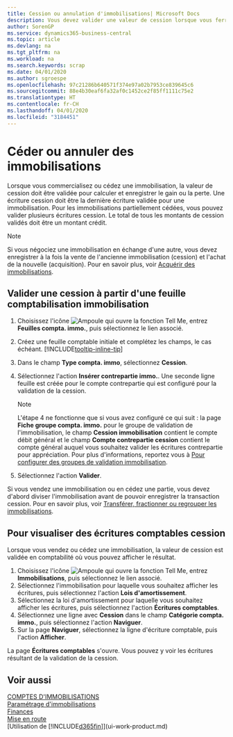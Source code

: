 ```yaml
---
title: Cession ou annulation d'immobilisations| Microsoft Docs
description: Vous devez valider une valeur de cession lorsque vous ferraillez, vendez, ou annulez une immobilisation.
author: SorenGP
ms.service: dynamics365-business-central
ms.topic: article
ms.devlang: na
ms.tgt_pltfrm: na
ms.workload: na
ms.search.keywords: scrap
ms.date: 04/01/2020
ms.author: sgroespe
ms.openlocfilehash: 97c21286b640571f374e97a02b7953ce839645c6
ms.sourcegitcommit: 88e4b30eaf6fa32af0c1452ce2f85ff1111c75e2
ms.translationtype: HT
ms.contentlocale: fr-CH
ms.lasthandoff: 04/01/2020
ms.locfileid: "3184451"
---
```

# <a name="dispose-of-or-retire-fixed-assets"></a>Céder ou annuler des immobilisations
Lorsque vous commercialisez ou cédez une immobilisation, la valeur de cession doit être validée pour calculer et enregistrer le gain ou la perte. Une écriture cession doit être la dernière écriture validée pour une immobilisation. Pour les immobilisations partiellement cédées, vous pouvez valider plusieurs écritures cession. Le total de tous les montants de cession validés doit être un montant crédit.  

> [!NOTE]  
>   Si vous négociez une immobilisation en échange d'une autre, vous devez enregistrer à la fois la vente de l'ancienne immobilisation (cession) et l'achat de la nouvelle (acquisition). Pour en savoir plus, voir [Acquérir des immobilisations](fa-how-acquire.md).  

## <a name="to-post-a-disposal-from-the-fixed-asset-gl-journal"></a>Valider une cession à partir d'une feuille comptabilisation immobilisation
1. Choisissez l'icône ![Ampoule qui ouvre la fonction Tell Me](media/ui-search/search_small.png "Dites-moi ce que vous voulez faire"), entrez **Feuilles compta. immo.**, puis sélectionnez le lien associé.  
2. Créez une feuille comptable initiale et complétez les champs, le cas échéant. [!INCLUDE[tooltip-inline-tip](includes/tooltip-inline-tip_md.md)]  
3. Dans le champ **Type compta. immo**, sélectionnez **Cession**.  
4. Sélectionnez l'action **Insérer contrepartie immo.**. Une seconde ligne feuille est créée pour le compte contrepartie qui est configuré pour la validation de la cession.  

    > [!NOTE]  
    >   L'étape 4 ne fonctionne que si vous avez configuré ce qui suit : la page **Fiche groupe compta. immo.** pour le groupe de validation de l'immobilisation, le champ **Cession immobilisation** contient le compte débit général et le champ **Compte contrepartie cession** contient le compte général auquel vous souhaitez valider les écritures contrepartie pour appréciation. Pour plus d'informations, reportez vous à [Pour configurer des groupes de validation immobilisation](fa-how-setup-general.md#to-set-up-fixed-asset-posting-groups).  
5. Sélectionnez l'action **Valider**.  

Si vous vendez une immobilisation ou en cédez une partie, vous devez d'abord diviser l'immobilisation avant de pouvoir enregistrer la transaction cession. Pour en savoir plus, voir [Transférer, fractionner ou regrouper les immobilisations](fa-how-trans-split-combine.md).  

## <a name="to-view-disposal-ledger-entries"></a>Pour visualiser des écritures comptables cession
Lorsque vous vendez ou cédez une immobilisation, la valeur de cession est validée en comptabilité où vous pouvez afficher le résultat.  

1. Choisissez l'icône ![Ampoule qui ouvre la fonction Tell Me](media/ui-search/search_small.png "Dites-moi ce que vous voulez faire"), entrez **Immobilisations**, puis sélectionnez le lien associé.  
2. Sélectionnez l'immobilisation pour laquelle vous souhaitez afficher les écritures, puis sélectionnez l'action **Lois d'amortissement**.  
3. Sélectionnez la loi d'amortissement pour laquelle vous souhaitez afficher les écritures, puis sélectionnez l'action **Écritures comptables**.  
4. Sélectionnez une ligne avec **Cession** dans le champ **Catégorie compta. immo.**, puis sélectionnez l'action **Naviguer**.  
5. Sur la page **Naviguer**, sélectionnez la ligne d'écriture comptable, puis l'action **Afficher**.  

La page **Écritures comptables** s'ouvre. Vous pouvez y voir les écritures résultant de la validation de la cession.  

## <a name="see-also"></a>Voir aussi
[COMPTES D'IMMOBILISATIONS](fa-manage.md)  
[Paramétrage d'immobilisations](fa-setup.md)  
[Finances](finance.md)  
[Mise en route](product-get-started.md)  
[Utilisation de [!INCLUDE[d365fin](includes/d365fin_md.md)]](ui-work-product.md)
